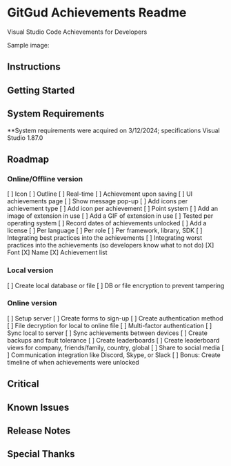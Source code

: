 # GitGud Achievements Readme
Visual Studio Code Achievements for Developers

Sample image:

## Instructions

## Getting Started

## System Requirements
**System requirements were acquired on 3/12/2024; specifications 
Visual Studio 1.87.0

## Roadmap
### Online/Offline version
[ ] Icon
[ ] Outline
[ ] Real-time
[ ] Achievement upon saving
[ ] UI achievements page
[ ] Show message pop-up
[ ] Add icons per achievement type
[ ] Add icon per achievement
[ ] Point system
[ ] Add an image of extension in use
[ ] Add a GIF of extension in use
[ ] Tested per operating system
[ ] Record dates of achievements unlocked
[ ] Add a license
[ ] Per language
[ ] Per role
[ ] Per framework, library, SDK
[ ] Integrating best practices into the achievements
[ ] Integrating worst practices into the achievements (so developers know what to not do)
[X] Font
[X] Name
[X] Achievement list
### Local version
[ ] Create local database or file
[ ] DB or file encryption to prevent tampering
### Online version
[ ] Setup server
[ ] Create forms to sign-up
[ ] Create authentication method
[ ] File decryption for local to online file
[ ] Multi-factor authentication
[ ] Sync local to server
[ ] Sync achievements between devices
[ ] Create backups and fault tolerance
[ ] Create leaderboards
[ ] Create leaderboard views for company, friends/family, country, global
[ ] Share to social media
[ ] Communication integration like Discord, Skype, or Slack
[ ] Bonus: Create timeline of when achievements were unlocked

## Critical

## Known Issues

## Release Notes

## Special Thanks
